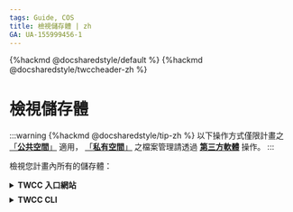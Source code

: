 ```yaml
---
tags: Guide, COS
title: 檢視儲存體 | zh
GA: UA-155999456-1
---
```


{%hackmd @docsharedstyle/default %}
{%hackmd @docsharedstyle/twccheader-zh %}

# 檢視儲存體

:::warning
{%hackmd @docsharedstyle/tip-zh %}
以下操作方式僅限計畫之 [「<ins>**公共空間<i class="fa fa-question-circle fa-question-circle-for-service" aria-hidden="true"></i>**」</ins>](https://man.twcc.ai/@preview-twccdocs/doc-cos-main-zh/%2F%40TWSC%2Fcos-overview-zh) 適用， [「<ins>**私有空間<i class="fa fa-question-circle fa-question-circle-for-service" aria-hidden="true"></i>**」</ins>](https://man.twcc.ai/@preview-twccdocs/doc-cos-main-zh/%2F%40TWSC%2Fcos-overview-zh) 之檔案管理請透過 [<ins>**第三方軟體**</ins>](https://man.twcc.ai/@preview-twccdocs/doc-cos-main-zh/https%3A%2F%2Fman.twcc.ai%2F%40TWSC%2Fguide-cos-connect-info-zh) 操作。
:::

檢視您計畫內所有的儲存體：

<!-- 1 start -->

<details class="docspoiler">

<summary><b>TWCC 入口網站</b></summary>

<br>

- 於登入後首頁，選擇 「**雲端物件儲存**」

![](https://cos.twcc.ai/SYS-MANUAL/uploads/upload_7228332df0f55bd14cd19c7b4de1dba8.png)

- 進入「**雲端物件儲存管理**」頁面後，即可檢視計畫內所有的儲存體

![](https://cos.twcc.ai/SYS-MANUAL/uploads/upload_5b0987e1364f8101444d8f6ff375212d.png)


</details>

<!-- Space -->

<div style="height:8px"></div>

<!-- 2. start -->

<details class="docspoiler">

<summary><b>TWCC CLI</b></summary>

<br>

- 檢視計畫內所有的儲存體

```bash
$ twccli ls cos
```
![](https://cos.twcc.ai/SYS-MANUAL/uploads/upload_b1497483a1367bb6cae188b80298199b.png)


</details>


